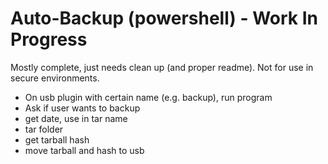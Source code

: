 # Auto-Backup (powershell) - Work In Progress
Mostly complete, just needs clean up (and proper readme). Not for use in secure environments.
- On usb plugin with certain name (e.g. backup), run program
- Ask if user wants to backup
- get date, use in tar name
- tar folder
- get tarball hash
- move tarball and hash to usb